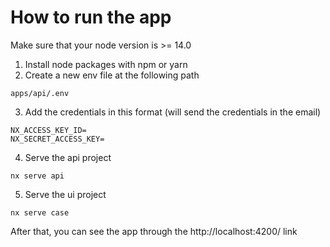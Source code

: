 # How to run the app

Make sure that your node version is >= 14.0

1. Install node packages with npm or yarn
2. Create a new env file at the following path
```
apps/api/.env
```
3. Add the credentials in this format (will send the credentials in the email)
```
NX_ACCESS_KEY_ID=
NX_SECRET_ACCESS_KEY=
```

4. Serve the api project
```
nx serve api
```

5. Serve the ui project
```
nx serve case
```

After that, you can see the app through the http://localhost:4200/ link